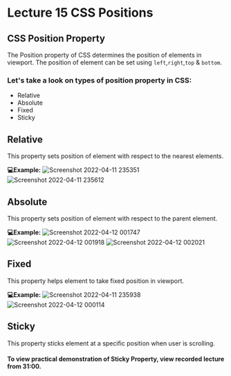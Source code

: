 # Lecture 15 CSS Positions

## CSS Position Property
The Position property of CSS determines the position of elements in viewport.
The position of element can be set using ```left```,```right```,```top``` & ```bottom```.
### Let's take a look on types of position property in CSS:
- Relative
- Absolute
- Fixed 
- Sticky

## Relative
This property sets position of element with respect to the nearest elements.

**💻Example:**
![Screenshot 2022-04-11 235351](https://user-images.githubusercontent.com/43013697/162809870-47d93c45-6207-40ec-b0fc-47e7f096f7a6.png)
![Screenshot 2022-04-11 235612](https://user-images.githubusercontent.com/43013697/162810122-9c093cfe-10c4-4f8e-8057-b0634078dcb3.png)
## Absolute
This property sets position of element with respect to the parent element.

**💻Example:**
![Screenshot 2022-04-12 001747](https://user-images.githubusercontent.com/43013697/162810303-136d26be-1df0-408e-b31d-2f3f3864a362.png)
![Screenshot 2022-04-12 001918](https://user-images.githubusercontent.com/43013697/162810391-c3f237c6-b2c0-40d4-88b2-a086192a7edc.png)
![Screenshot 2022-04-12 002021](https://user-images.githubusercontent.com/43013697/162810439-21cac347-7fd0-4f74-b193-c2b9a68208c5.png)
## Fixed
This property helps element to take fixed position in viewport.

**💻Example:**
![Screenshot 2022-04-11 235938](https://user-images.githubusercontent.com/43013697/162810501-d985fc88-4f23-44d6-b77d-dba559fcfdab.png)
![Screenshot 2022-04-12 000114](https://user-images.githubusercontent.com/43013697/162810570-cb6c0e4d-552d-4f82-93ec-de236b378c7b.png)
## Sticky
This property sticks element at a specific position when user is scrolling.

#### To view practical demonstration of Sticky Property, view recorded lecture from 31:00. 



